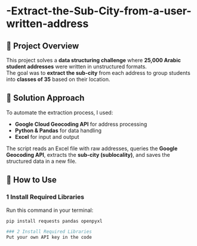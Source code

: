 # -Extract-the-Sub-City-from-a-user-written-address

## 📝 Project Overview
This project solves a **data structuring challenge** where **25,000 Arabic student addresses** were written in unstructured formats.  
The goal was to **extract the sub-city** from each address to group students into **classes of 35** based on their location.

## 🚀 Solution Approach
To automate the extraction process, I used:
- **Google Cloud Geocoding API** for address processing
- **Python & Pandas** for data handling
- **Excel** for input and output

The script reads an Excel file with raw addresses, queries the **Google Geocoding API**, extracts the **sub-city (sublocality)**, and saves the structured data in a new file.

## 🔧 How to Use  
### 1 Install Required Libraries  
Run this command in your terminal:  
```bash
pip install requests pandas openpyxl

### 2 Install Required Libraries
Put your own API key in the code  
